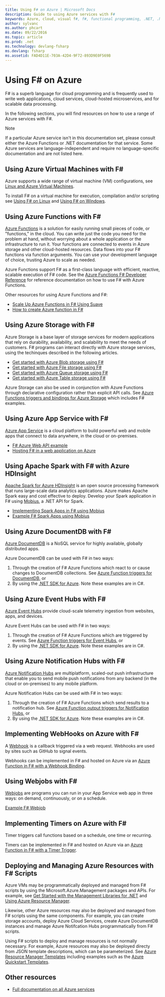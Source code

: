 ```yaml
---
title: Using F# on Azure | Microsoft Docs
description: Guide to using Azure services with F#
keywords: Azure, cloud, visual f#, f#, functional programming, .NET, .NET Core
author: sylvanc
ms.author: phcart
ms.date: 09/22/2016
ms.topic: article
ms.prod: .net
ms.technology: devlang-fsharp
ms.devlang: fsharp
ms.assetid: FAD4D11E-703A-42D4-9F72-893D9E0F569B
---
```



# Using F# on Azure

F# is a superb language for cloud programming and is frequently used to write web applications, cloud services, cloud-hosted microservices, and for scalable data processing.

In the following sections, you will find resources on how to use a range of Azure services with F#.

> [!NOTE]
> If a particular Azure service isn't in this documentation set, please consult either the Azure Functions or .NET documentation for that service. Some Azure services are language-independent and require no language-specific documentation and are not listed here.

## Using Azure Virtual Machines with F# #

Azure supports a wide range of virtual machine (VM) configurations, see [Linux and Azure Virtual Machines](https://azure.microsoft.com/services/virtual-machines/).

To install F# on a virtual machine for execution, compilation and/or scripting see [Using F# on Linux](http://fsharp.org/use/linux) and [Using F# on Windows](http://fsharp.org/use/windows).


## Using Azure Functions with F# #

[Azure Functions](https://azure.microsoft.com/services/functions/) is a solution for easily running small pieces of code, or "functions," in the cloud. You can write just the code you need for the problem at hand, without worrying about a whole application or the infrastructure to run it. Your functions are connected to events in Azure storage and other cloud-hosted resources. Data flows into your F# functions via function arguments. You can use your development language of choice, trusting Azure to scale as needed.

Azure Functions support F# as a first-class language with efficient, reactive, scalable execution of F# code. See the [Azure Functions F# Developer Reference](https://docs.microsoft.com/azure/azure-functions/functions-reference-fsharp) for reference documentation on how to use F# with Azure Functions.

Other resources for using Azure Functions and F#:

* [Scale Up Azure Functions in F# Using Suave](http://blog.tamizhvendan.in/blog/2016/09/19/scale-up-azure-functions-in-f-number-using-suave/)
* [How to create Azure function in F#](https://mnie.github.io/2016-09-08-AzureFunctions/)

## Using Azure Storage with F# #

Azure Storage is a base layer of storage services for modern applications that rely on durability, availability, and scalability to meet the needs of customers. F# programs can interact directly with Azure storage services, using the techinques described in the following articles.

* [Get started with Azure Blob storage using F#](blob-storage.md)
* [Get started with Azure File storage using F#](file-storage.md)
* [Get started with Azure Queue storage using F#](queue-storage.md)
* [Get started with Azure Table storage using F#](table-storage.md)

Azure Storage can also be used in conjunction with Azure Functions through declarative configuration rather than explicit API calls. See [Azure Functions triggers and bindings for Azure Storage](https://docs.microsoft.com/azure/azure-functions/functions-bindings-storage) which includes F# examples.

## Using Azure App Service with F# #

[Azure App Service](https://azure.microsoft.com/services/app-service/) is a cloud platform to build powerful web and mobile apps that connect to data anywhere, in the cloud or on-premises.

* [F# Azure Web API example](https://github.com/fsprojects/azure-webapi-example)
* [Hosting F# in a web application on Azure](https://github.com/isaacabraham/fsharp-demonstrator)

## Using Apache Spark with F# with Azure HDInsight

[Apache Spark for Azure HDInsight](https://azure.microsoft.com/services/hdinsight/apache-spark/) is an open source processing framework that runs large-scale data analytics applications. Azure makes Apache Spark easy and cost effective to deploy. Develop your Spark application in F# using [Mobius](https://github.com/Microsoft/Mobius), a .NET API for Spark.

* [Implementing Spark Apps in F# using Mobius](https://github.com/Microsoft/Mobius/blob/master/notes/spark-fsharp-mobius.md)
* [Example F# Spark Apps using Mobius](https://github.com/Microsoft/Mobius/tree/master/examples/fsharp)

## Using Azure DocumentDB with F# #

[Azure DocumentDB](https://azure.microsoft.com/services/documentdb/) is a NoSQL service for highly available, globally distributed apps.

Azure DocumentDB can be used with F# in two ways:

1. Through the creation of F# Azure Functions which react to or cause changes to DocumentDB collections. See [Azure Function triggers for DocumentDB](https://docs.microsoft.com/azure/azure-functions/functions-bindings-documentdb), or
2. By using the [.NET SDK for Azure](https://docs.microsoft.com/azure/documentdb/documentdb-get-started-quickstart). Note these examples are in C#.

## Using Azure Event Hubs with F# #

[Azure Event Hubs](https://azure.microsoft.com/services/event-hubs/) provide cloud-scale telemetry ingestion from websites, apps, and devices.

Azure Event Hubs can be used with F# in two ways:

1. Through the creation of F# Azure Functions which are triggered by events. See [Azure Function triggers for Event Hubs](https://docs.microsoft.com/azure/azure-functions/functions-bindings-event-hubs), or
2. By using the [.NET SDK for Azure](https://docs.microsoft.com/azure/event-hubs/event-hubs-csharp-ephcs-getstarted). Note these examples are in C#.

## Using Azure Notification Hubs with F# #

[Azure Notification Hubs](https://docs.microsoft.com/azure/notification-hubs/) are multiplatform, scaled-out push infrastructure that enable you to send mobile push notifications from any backend (in the cloud or on-premises) to any mobile platform.

Azure Notification Hubs can be used with F# in two ways:

1. Through the creation of F# Azure Functions which send results to a notification hub. See [Azure Function output triggers for Notification Hubs](https://docs.microsoft.com/azure/azure-functions/functions-bindings-notification-hubs), or
2. By using the [.NET SDK for Azure](https://blogs.msdn.microsoft.com/azuremobile/2014/04/08/push-notifications-using-notification-hub-and-net-backend/). Note these examples are in C#.


## Implementing WebHooks on Azure with F# #

A [Webhook](https://en.wikipedia.org/wiki/Webhook) is a callback triggered via a web request. Webhooks are used by sites such as GitHub to signal events. 

Webhooks can be implemented in F# and hosted on Azure via an [Azure Function in F# with a Webhook Binding](https://docs.microsoft.com/azure/azure-functions/functions-bindings-http-webhook).

## Using Webjobs with F# #

[Webjobs](https://docs.microsoft.com/azure/app-service-web/web-sites-create-web-jobs) are programs you can run in your App Service web app in three ways: on demand, continuously, or on a schedule.

[Example F# Webjob](https://github.com/andredublin/fsharp-azure-webjob)

## Implementing Timers on Azure with F# #

Timer triggers call functions based on a schedule, one time or recurring.

Timers can be implemented in F# and hosted on Azure via an [Azure Function in F# with a Timer Trigger](https://docs.microsoft.com/azure/azure-functions/functions-bindings-timer).

## Deploying and Managing Azure Resources with F# Scripts #

Azure VMs may be programmatically deployed and managed from F# scripts by using the Microsoft.Azure.Management packages and APIs. For example, see [Get Started with the Management Libraries for .NET](https://msdn.microsoft.com/library/dn722415.aspx) and [Using Azure Resource Manager](https://docs.microsoft.com/azure/azure-resource-manager/resource-manager-deployment-model).

Likewise, other Azure resources may also be deployed and managed from F# scripts using the same components. For example, you can create storage accounts, deploy Azure Cloud Services, create Azure DocumentDB instances and manage Azure Notifcation Hubs programmatically from F# scripts.

Using F# scripts to deploy and manage resources is not normally necessary. For example, Azure resources may also be deployed directy from JSON template descriptions, which can be parameterized. See [Azure Resource Manager Templates](https://docs.microsoft.com/azure/azure-resource-manager/resource-manager-template-best-practices) including examples such as the [Azure Quickstart Templates](https://azure.microsoft.com/documentation/templates/).

## Other resources

* [Full documentation on all Azure services](https://docs.microsoft.com/azure/)

